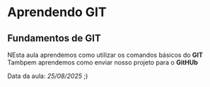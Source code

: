 # Aprendendo GIT
## Fundamentos de GIT

NEsta aula aprendemos como utilizar os comandos básicos do **GIT**
Tambpem aprendemos como enviar nosso projeto para o **GitHUb**

Data da aula: *25/08/2025* ;)